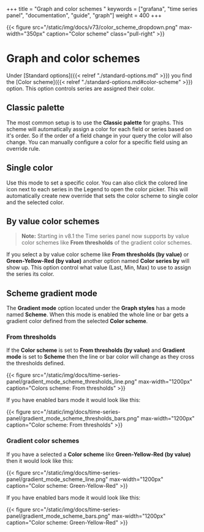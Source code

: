 +++
title = "Graph and color schemes "
keywords = ["grafana", "time series panel", "documentation", "guide", "graph"]
weight = 400
+++

{{< figure src="/static/img/docs/v73/color_scheme_dropdown.png" max-width="350px" caption="Color scheme" class="pull-right" >}}

# Graph and color schemes 

Under [Standard options]({{< relref "./standard-options.md" >}}) you find the [Color scheme]({{< relref "./standard-options.md#color-scheme" >}}) option. This option controls series are assigned their color. 

## Classic palette 

The most common setup is to use the **Classic palette** for graphs. This scheme will automatically assign a color for each field or series based on it's order. So if the order of a field change in your query the color will also change. You can manually configure a color for a specific field using an override rule. 

## Single color

Use this mode to set a specific color. You can also click the colored line icon next to each series in the Legend to open the color picker. This will automatically create new override that sets the color scheme to single color and the selected color. 

## By value color schemes 

 > **Note:** Starting in v8.1 the Time series panel now supports by value color schemes like **From thresholds** of the gradient color schemes. 

If you select a by value color scheme like **From thresholds (by value)** or **Green-Yellow-Red (by value)**  another option named **Color series by** will show up. This option control what value (Last, Min, Max) to use to assign the series its color. 

## Scheme gradient mode

The **Gradient mode** option located under the **Graph styles** has a mode named **Scheme**. When this mode is enabled the whole line or bar gets a gradient color defined from the selected **Color scheme**. 

### From thresholds 

If the **Color scheme** is set to **From thresholds (by value)** and **Gradient mode** is set to **Scheme** then the line or bar color will change as they cross the thresholds defined. 

{{< figure src="/static/img/docs/time-series-panel/gradient_mode_scheme_thresholds_line.png" max-width="1200px" caption="Colors scheme: From thresholds" >}}

If you have enabled bars mode it would look like this:

{{< figure src="/static/img/docs/time-series-panel/gradient_mode_scheme_thresholds_bars.png" max-width="1200px" caption="Color scheme: From thresholds" >}}

### Gradient color schemes

If you have a selected a **Color scheme** like **Green-Yellow-Red (by value)** then it would look like this:

{{< figure src="/static/img/docs/time-series-panel/gradient_mode_scheme_line.png" max-width="1200px" caption="Color scheme: Green-Yellow-Red" >}}

If you have enabled bars mode it would look like this:

{{< figure src="/static/img/docs/time-series-panel/gradient_mode_scheme_bars.png" max-width="1200px" caption="Color scheme: Green-Yellow-Red" >}}
